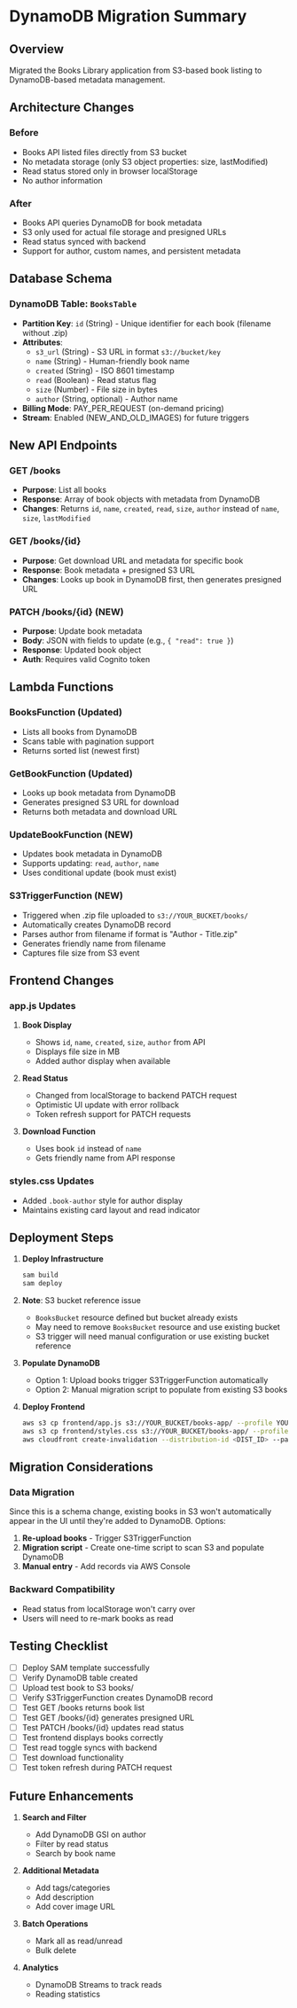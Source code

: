 # DynamoDB Migration Summary

## Overview
Migrated the Books Library application from S3-based book listing to DynamoDB-based metadata management.

## Architecture Changes

### Before
- Books API listed files directly from S3 bucket
- No metadata storage (only S3 object properties: size, lastModified)
- Read status stored only in browser localStorage
- No author information

### After
- Books API queries DynamoDB for book metadata
- S3 only used for actual file storage and presigned URLs
- Read status synced with backend
- Support for author, custom names, and persistent metadata

## Database Schema

### DynamoDB Table: `BooksTable`
- **Partition Key**: `id` (String) - Unique identifier for each book (filename without .zip)
- **Attributes**:
  - `s3_url` (String) - S3 URL in format `s3://bucket/key`
  - `name` (String) - Human-friendly book name
  - `created` (String) - ISO 8601 timestamp
  - `read` (Boolean) - Read status flag
  - `size` (Number) - File size in bytes
  - `author` (String, optional) - Author name
- **Billing Mode**: PAY_PER_REQUEST (on-demand pricing)
- **Stream**: Enabled (NEW_AND_OLD_IMAGES) for future triggers

## New API Endpoints

### GET /books
- **Purpose**: List all books
- **Response**: Array of book objects with metadata from DynamoDB
- **Changes**: Returns `id`, `name`, `created`, `read`, `size`, `author` instead of `name`, `size`, `lastModified`

### GET /books/{id}
- **Purpose**: Get download URL and metadata for specific book
- **Response**: Book metadata + presigned S3 URL
- **Changes**: Looks up book in DynamoDB first, then generates presigned URL

### PATCH /books/{id} (NEW)
- **Purpose**: Update book metadata
- **Body**: JSON with fields to update (e.g., `{ "read": true }`)
- **Response**: Updated book object
- **Auth**: Requires valid Cognito token

## Lambda Functions

### BooksFunction (Updated)
- Lists all books from DynamoDB
- Scans table with pagination support
- Returns sorted list (newest first)

### GetBookFunction (Updated)
- Looks up book metadata from DynamoDB
- Generates presigned S3 URL for download
- Returns both metadata and download URL

### UpdateBookFunction (NEW)
- Updates book metadata in DynamoDB
- Supports updating: `read`, `author`, `name`
- Uses conditional update (book must exist)

### S3TriggerFunction (NEW)
- Triggered when .zip file uploaded to `s3://YOUR_BUCKET/books/`
- Automatically creates DynamoDB record
- Parses author from filename if format is "Author - Title.zip"
- Generates friendly name from filename
- Captures file size from S3 event

## Frontend Changes

### app.js Updates
1. **Book Display**
   - Shows `id`, `name`, `created`, `size`, `author` from API
   - Displays file size in MB
   - Added author display when available

2. **Read Status**
   - Changed from localStorage to backend PATCH request
   - Optimistic UI update with error rollback
   - Token refresh support for PATCH requests

3. **Download Function**
   - Uses book `id` instead of `name`
   - Gets friendly name from API response

### styles.css Updates
- Added `.book-author` style for author display
- Maintains existing card layout and read indicator

## Deployment Steps

1. **Deploy Infrastructure**
   ```bash
   sam build
   sam deploy
   ```

2. **Note**: S3 bucket reference issue
   - `BooksBucket` resource defined but bucket already exists
   - May need to remove `BooksBucket` resource and use existing bucket
   - S3 trigger will need manual configuration or use existing bucket reference

3. **Populate DynamoDB**
   - Option 1: Upload books trigger S3TriggerFunction automatically
   - Option 2: Manual migration script to populate from existing S3 books

4. **Deploy Frontend**
   ```bash
   aws s3 cp frontend/app.js s3://YOUR_BUCKET/books-app/ --profile YOUR_PROFILE
   aws s3 cp frontend/styles.css s3://YOUR_BUCKET/books-app/ --profile YOUR_PROFILE
   aws cloudfront create-invalidation --distribution-id <DIST_ID> --paths "/app.js" "/styles.css" --profile YOUR_PROFILE
   ```

## Migration Considerations

### Data Migration
Since this is a schema change, existing books in S3 won't automatically appear in the UI until they're added to DynamoDB. Options:

1. **Re-upload books** - Trigger S3TriggerFunction
2. **Migration script** - Create one-time script to scan S3 and populate DynamoDB
3. **Manual entry** - Add records via AWS Console

### Backward Compatibility
- Read status from localStorage won't carry over
- Users will need to re-mark books as read

## Testing Checklist

- [ ] Deploy SAM template successfully
- [ ] Verify DynamoDB table created
- [ ] Upload test book to S3 books/
- [ ] Verify S3TriggerFunction creates DynamoDB record
- [ ] Test GET /books returns book list
- [ ] Test GET /books/{id} generates presigned URL
- [ ] Test PATCH /books/{id} updates read status
- [ ] Test frontend displays books correctly
- [ ] Test read toggle syncs with backend
- [ ] Test download functionality
- [ ] Test token refresh during PATCH request

## Future Enhancements

1. **Search and Filter**
   - Add DynamoDB GSI on author
   - Filter by read status
   - Search by book name

2. **Additional Metadata**
   - Add tags/categories
   - Add description
   - Add cover image URL

3. **Batch Operations**
   - Mark all as read/unread
   - Bulk delete

4. **Analytics**
   - DynamoDB Streams to track reads
   - Reading statistics
